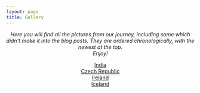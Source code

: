 ```yaml
---
layout: page
title: Gallery
---
```


<p style="text-align:center">
<em>Here you will find all the pictures from our journey, including some which didn't make it into the blog posts.
 They are ordered chronologically, with the newest at the top. <br />
Enjoy!</em>
</p>

<p style="text-align:center">
<a href="./india">India</a><br />
<a href="./czech_republic">Czech Republic</a><br />
<a href="./ireland">Ireland</a><br />
<a href="./iceland">Iceland</a><br />
</p>
